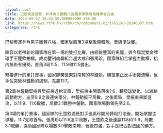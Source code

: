```yaml
---
layout: post
title: 巴黎奧運直擊｜乒乓男子團體八強國家隊擊敗南韓隊晉四強
date: 2024-08-07 18:26:50.000000000 +08:00
link: https://news.rthk.hk/rthk/ch/component/k2/1765190-20240807.htm
categories: rthk
---
```


巴黎奧運乒乓男子團體八強，國家隊直落3場擊敗南韓隊，晉級準決賽。

陣容以老帶新的國家隊在第一場的雙打比賽，由經驗豐富的馬龍，與今屆混雙金牌球手王楚欽拍檔，成功壓制南韓組合趙大成和張禹珍。國家隊組合掌握主動權，枱內技術有優勢，直落3局11:5、11:9和11:5勝出。

緊接進行的單打賽事，國家隊樊振東對南韓的林鐘勳。樊振東正反手銜接流暢，反手位突破林鐘勳的遏制，先贏11:7。

第2局林鐘勳堅持與樊振東近枱交鋒，樊振東由開局落後1:6，藉發球變化，以線路調動對方，追至9:9之後連失兩分，林鐘勳扳平局數。之後兩局，樊振東果斷進攻，以11:9、11:6取勝，局數3:1戰勝林鐘勳，國家隊場數領先至2:0。

第3場的單打賽事，國家隊的王楚欽適應對手張禹珍開局搏殺打法後，開始掌握主導權，11:7先取首局。張禹珍以11:6追平局數，王楚欽之後連贏11:8和11:9，局數3:1取勝，協助國家隊以場數3:0擊敗南韓，晉級四強，對手是巴西對法國的勝方。
